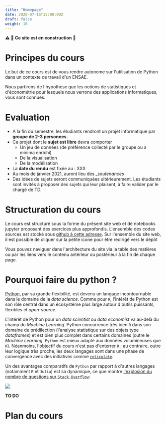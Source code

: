 ```yaml
---
title: "Homepage"
date: 2020-07-16T12:00:00Z
draft: false
weight: 10
---
```


:warning: :construction: **Ce site est en construction** :construction:


# Principes du cours

Le but de ce cours est de vous rendre autonome sur l'utilisation de Python
dans un contexte de travail d'un ENSAE. 

Nous partirons de l'hypothèse que les notions de statistiques et d'économétrie pour lesquels nous verrons des applications informatiques, vous sont connues. 


# Evaluation

* A la fin du semestre, les étudiants rendront un projet informatique par __groupe de 2-3 personnes.__
* Ce projet dont le __sujet est libre__ devra comporter
    - Un jeu de données (de préférence collecté par le groupe ou a minima enrichi)
    - De la visualisation
    - De la modélisation
* La __date du rendu__ est fixée au : XXX
* Au mois de janvier 2021, auront lieu des __soutenances_
* Des idées de sujets seront communiquées ultérieurement.
Les étudiants sont invités à proposer des sujets qui leur plaisent, à faire valider par le chargé de TD. 



# Structuration du cours

Le cours est structuré sous la forme du présent site web et de notebooks
jupyter proposant des exercices plus approfondis. L'ensemble
des codes sources est stocké sous
[github à cette adresse](https://github.com/linogaliana/python-datascientist).
Sur l'ensemble du site web,
il est possible de cliquer sur la petite icone
<i class="fab fa-github"></i> pour être redirigé vers le dépôt

Vous pouvez naviguer dans l'architecture du site via la table des matières
ou par les liens vers le contenu antérieur ou postérieur à la fin de chaque
page. 

# Pourquoi faire du python ?

[Python](https://www.python.org/), par sa grande flexibilité, est devenu un langage incontournable
dans le domaine de la *data science*. Comme pour `R`, l'intérêt de Python est son rôle central dans un
écosystème plus large autour d'outils puissants, flexibles et *open-source*. 
 
L'intérêt de Python pour un *data scientist* ou *data economist* va au-delà du champ du *Machine Learning*. 
Python concurrence très bien `R` dans son domaine de prédilection (l'analyse statistique sur des
objets type *dataframes*) et est bien plus complet dans certains domaines (outre le *Machine Learning*,
`Python` est mieux adapté aux données volumineuses que `R`). Néanmoins, l'objectif du cours n'est pas d'enterrer `R` ; au contraire, outre leur logique très proche,
les deux langages sont dans une phase de convergence avec des initiatives comme
[`reticulate`](https://rstudio.github.io/reticulate/). 

Un des avantages comparatifs de `Python` par rapport à d'autres langages (notamment `R` et `Julia`) est sa dynamique,
ce que montre [l'explosion du nombre de questions
sur `Stack Overflow`](https://towardsdatascience.com/python-vs-r-for-data-science-6a83e4541000):

![](https://miro.medium.com/max/589/1*JxeXVkzq29tnE4vjPAleqQ.png)


**TO DO**


# Plan du cours


